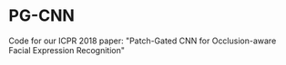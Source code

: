 # PG-CNN
Code for our ICPR 2018 paper: "Patch-Gated CNN for Occlusion-aware Facial Expression Recognition"

